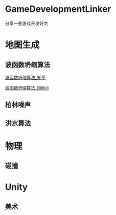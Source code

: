 # GameDevelopmentLinker
分享一些游戏开发好文

# 地图生成
## 波函数坍缩算法
[波函数坍缩算法_知乎](https://zhuanlan.zhihu.com/p/66416593)

[波函数坍缩算法_Bilibili](https://www.bilibili.com/video/BV19z4y127BJ/?spm_id_from=333.337.search-card.all.click)

## 柏林噪声

## 洪水算法

# 物理
## 碰撞



# Unity
## 美术

